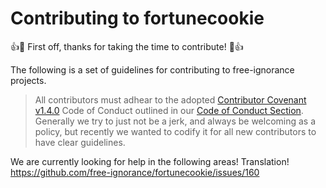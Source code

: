 # Contributing to fortunecookie

:+1::tada: First off, thanks for taking the time to contribute! :tada::+1:

The following is a set of guidelines for contributing to free-ignorance projects. 

> All contributors must adhear to the adopted  [Contributor Covenant](https://contributor-covenant.org) [v1.4.0](https://contributor-covenant.org/version/1/4/) Code of Conduct outlined in our [Code of Conduct Section](https://github.com/free-ignorance/shrewd/blob/main/docs/CODE_OF_CONDUCT.md). Generally we try to just not be a jerk, and always be welcoming as a policy, but recently we wanted to codify it for all new contributors to have clear guidelines. 


We are currently looking for help in the following areas!
Translation!
https://github.com/free-ignorance/fortunecookie/issues/160


